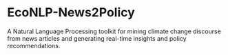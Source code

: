 # EcoNLP-News2Policy
A Natural Language Processing toolkit for mining climate change discourse from news articles and generating real-time insights and policy recommendations.
